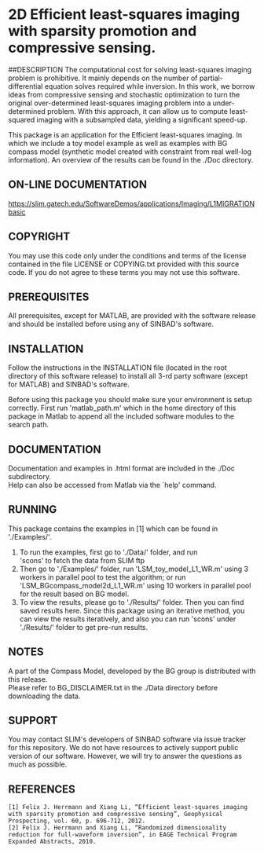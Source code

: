 # 2D Efficient least-squares imaging with sparsity promotion and compressive sensing.

##DESCRIPTION
The computational cost for solving least-squares imaging problem is prohibitive. 
	It mainly depends on the number of partial-differential equation solves required 
	while inversion. In this work, we borrow ideas from compressive sensing and 
	stochastic optimization to turn the original over-determined least-squares 
	imaging problem into a under-determined problem. With this approach, it can 
	allow us to compute least-squared imaging with a subsampled data, yielding a 
	significant speed-up.

This package is an application for the Efficient least-squares imaging. In 
	which we include a toy model example as well as examples with BG compass model 
	(synthetic model created with constraint from real well-log information).
    An overview of the results can be found in the ./Doc directory.
## ON-LINE DOCUMENTATION
<https://slim.gatech.edu/SoftwareDemos/applications/Imaging/L1MIGRATIONbasic>

## COPYRIGHT
You may use this code only under the conditions and terms of the
license contained in the file LICENSE or COPYING.txt provided with
this source code. If you do not agree to these terms you may not
use this software.
## PREREQUISITES
All prerequisites, except for MATLAB, are provided with the
software release and should be installed before using any of
SINBAD's software.
## INSTALLATION
Follow the instructions in the INSTALLATION file (located in the
root directory of this software release) to install all 3-rd party
software (except for MATLAB) and SINBAD's software.
	
Before using this package you should make sure your environment is
setup correctly. First run 'matlab\_path.m' which in the home directory
of this package in Matlab to append all the included software 
modules to the search path.
## DOCUMENTATION
Documentation and examples in .html format are included in the ./Doc subdirectory.<br />
Help can also be accessed from Matlab via the `help' command.
## RUNNING
This package contains the examples in [1] which can be found in './Examples/'. <br />

1. To run the examples, first go to './Data/' folder, and run<br />
		'scons' to fetch the data from SLIM ftp
2. Then go to './Examples/' folder, run 'LSM_toy_model_L1_WR.m' using 3 workers in
                parallel pool to test the algorithm;
                or run 'LSM_BGcompass_model2d_L1_WR.m' using 10 workers in parallel pool
                for the result based on BG model.
3. To view the results, please go to './Results/' folder. Then
		you can find saved results here. Since this package using an
		iterative method, you can view the results iteratively, and also
		you can run 'scons' under './Results/' folder to get pre-run results.
		
## NOTES
A part of the Compass Model, developed by the BG group is distributed
with this release.<br />
Please refer to BG_DISCLAIMER.txt in the ./Data directory before
downloading the data.
## SUPPORT
 You may contact SLIM's developers of SINBAD software via issue tracker for this repository. We do not have resources to actively support public version of our software. However, we will try to answer the questions as much as possible.

## REFERENCES
	[1] Felix J. Herrmann and Xiang Li, “Efficient least-squares imaging with sparsity promotion and compressive sensing”, Geophysical Prospecting, vol. 60, p. 696-712, 2012.
	[2] Felix J. Herrmann and Xiang Li, “Randomized dimensionality reduction for full-waveform inversion”, in EAGE Technical Program Expanded Abstracts, 2010.
